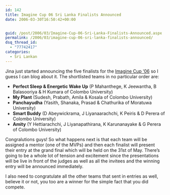 ```yaml
---
id: 142
title: Imagine Cup 06 Sri Lanka Finalists Announced
date: 2006-03-30T16:50:42+00:00


guid: /post/2006/03/Imagine-Cup-06-Sri-Lanka-Finalists-Announced.aspx
permalink: /2006/03/imagine-cup-06-sri-lanka-finalists-announced/
dsq_thread_id:
  - "77742417"
categories:
  - Sri Lankan
---
```

<P>Jina just started&nbsp;announcing the five finalists for the <A href="http://thespoke.net/imagine">Imagine Cup ‘06</A> so I guess I can blog about it. The shortlisted teams in no particular order are:</P>
<UL>
<LI><STRONG>Perfect Sleep &amp; Energetic Wake Up</STRONG> (P Mahanthege, K Jeewantha, B Balasooriya &amp; H Kumara of Colombo University) 
<LI><STRONG>My Plant</STRONG> (Sudesh, Prabath, Amila &amp; Kosala of Colombo University) 
<LI><STRONG>Panchayudha</STRONG> (Yasith, Shanaka, Prasad &amp; Chathurika of Moratuwa University) 
<LI><STRONG>Smart Buddy</STRONG> (D Abeywickrama, J Liyanaarachchi, K Peiris &amp; D Perera of Colombo University) 
<LI><STRONG>Amity</STRONG> (Y Hettiarachchi, J Liyanapathirana, K Karunanayake &amp; G Perera of Colombo University)</LI></UL>
<P>Congralutions guys! So what happens next is that each team will be assigned a mentor (one of the MVPs) and then each&nbsp;finalist will present their entry at the grand final which will be held on the 31st of May. There’s going to be a&nbsp;whole&nbsp;lot of&nbsp;tension and excitement since the presentations will be live in front of the judges as well&nbsp;as&nbsp;all the invitees and the winning entry will be announced immediately.</P>
<P>I also need to congratulate all the other teams that sent in entries as well, believe it or not, you too are a winner for the simple fact that you did compete.</P>